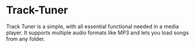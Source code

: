 # Track-Tuner
Track Tuner is a simple, with all essential functional needed in a media player. It supports multiple audio formats like MP3 and lets you load songs from any folder. 
